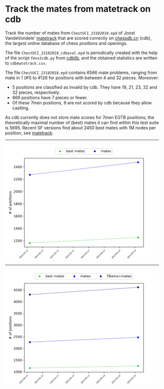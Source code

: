#  Track the mates from matetrack on cdb

Track the number of mates from `ChestUCI_23102018.epd` of Joost VandeVondele' [matetrack](https://github.com/vondele/matetrack)
that are scored correctly on [chessdb.cn](https://chessdb.cn/queryc_en/) (cdb), the largest online database of chess positions and openings.

The file `ChestUCI_23102018_cdbeval.epd` is periodically created with the help of the script `fens2cdb.py` from [cdblib](https://github.com/robertnurnberg/cdblib), and the obtained statistics are written to `cdbmatetrack.csv`.

The file `ChestUCI_23102018.epd` contains 6566 mate problems, ranging from mate in 1 (#1) to #126 for positions with between 4 and 32 pieces. Moreover:
* 5 positions are classified as invalid by cdb. They have 19, 21, 23, 32 and 32 pieces, respectively.
* 866 positions have 7 pieces or fewer.
* Of these 7men positions, 9 are not scored by cdb because they allow castling.

As cdb currently does not store mate scores for 7men EGTB positions, the theoretically maximal number of (best) mates it can find within this test suite is 5695. Recent SF versions find about 2450 best mates with 1M nodes per position, see [matetrack](https://github.com/vondele/matetrack).

---

<p align="center"> <img src="cdbmatetrack.png?raw=true"> </p>

---

<p align="center"> <img src="cdbmatetrackall.png?raw=true"> </p>
